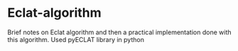 # Eclat-algorithm
Brief notes on Eclat algorithm and then a practical implementation done with this algorithm. Used pyECLAT library in python
